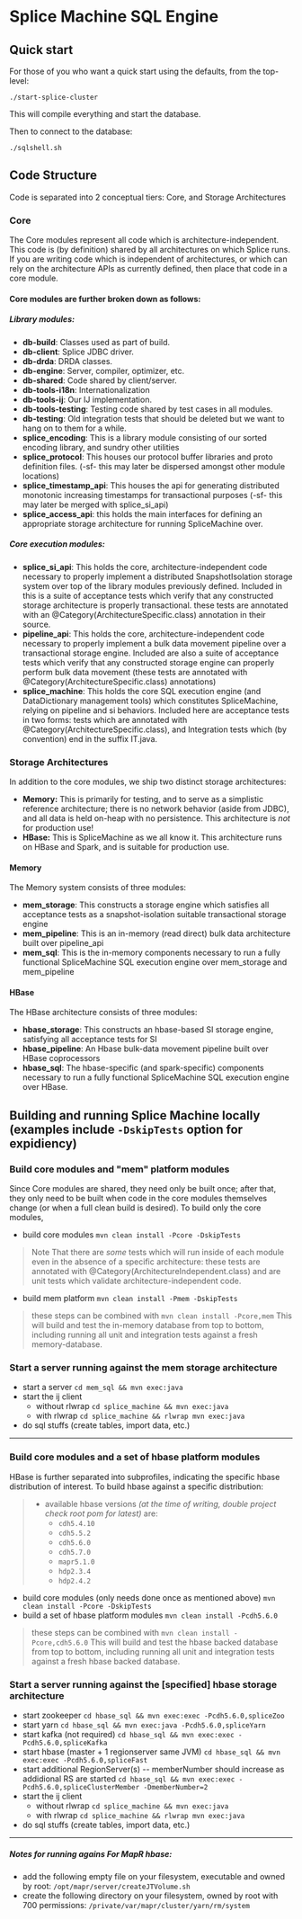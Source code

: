 # Splice Machine SQL Engine

## Quick start
For those of you who want a quick start using the defaults, from the top-level:

```./start-splice-cluster```

This will compile everything and start the database. 

Then to connect to the database:

```./sqlshell.sh```

## Code Structure
Code is separated into 2 conceptual tiers: Core, and Storage Architectures

### Core
The Core modules represent all code which is architecture-independent. This code is (by definition) shared by all architectures on which Splice runs. If you are writing code which is independent of architectures, or which can rely on the architecture APIs as currently defined, then place that code in a core module.

#### Core modules are further broken down as follows:

##### Library modules:
* **db-build**: Classes used as part of build.
* **db-client**: Splice JDBC driver.
* **db-drda**: DRDA classes.
* **db-engine**: Server, compiler, optimizer, etc.
* **db-shared**: Code shared by client/server.
* **db-tools-i18n**: Internationalization
* **db-tools-ij**: Our IJ implementation.
* **db-tools-testing**: Testing code shared by test cases in all modules.
* **db-testing**: Old integration tests that should be deleted but we want to hang on to them for a while.
* **splice_encoding**: This is a library module consisting of our sorted encoding library, and sundry other utilities
* **splice_protocol**: This houses our protocol buffer libraries and proto definition files. (-sf- this may later be dispersed amongst other module locations)
* **splice_timestamp_api**: This houses the api for generating distributed monotonic increasing timestamps for transactional purposes (-sf- this may later be merged with splice_si_api)
* **splice_access_api**: this holds the main interfaces for defining an appropriate storage architecture for running SpliceMachine over.

##### Core execution modules:
* **splice_si_api**: This holds the core, architecture-independent code necessary to properly implement a distributed SnapshotIsolation storage system over top of the library modules previously defined. Included in this is a suite of acceptance tests which verify that any constructed storage architecture is properly transactional.  these tests are annotated with an @Category(ArchitectureSpecific.class) annotation in their source.
* **pipeline_api**: This holds the core, architecture-independent code necessary to properly implement a bulk data movement pipeline over a transactional storage engine. Included are also a suite of acceptance tests which verify that any constructed storage engine can properly perform bulk data movement (these tests are annotated with @Category(ArchitectureSpecific.class) annotations)
* **splice_machine**: This holds the core SQL execution engine (and DataDictionary management tools) which constitutes SpliceMachine, relying on pipeline and si behaviors. Included here are acceptance tests in two forms: tests which are annotated with @Category(ArchitectureSpecific.class), and Integration tests which (by convention) end in the suffix IT.java.

### Storage Architectures
In addition to the core modules, we ship two distinct storage architectures:
* **Memory:** This is primarily for testing, and to serve as a simplistic reference architecture; there is no network behavior (aside from JDBC), and all data is held on-heap with no persistence. This architecture is _not_ for production use!
* **HBase:** This is SpliceMachine as we all know it. This architecture runs on HBase and Spark, and is suitable for production use.

#### Memory
The Memory system consists of three modules:
* **mem_storage**: This constructs a storage engine which satisfies all acceptance tests as a snapshot-isolation suitable transactional storage engine
* **mem_pipeline**: This is an in-memory (read direct) bulk data architecture built over pipeline_api
* **mem_sql**: This is the in-memory components necessary to run a fully functional SpliceMachine SQL execution engine over mem_storage and mem_pipeline

#### HBase
The HBase architecture consists of three modules:
* **hbase_storage**: This constructs an hbase-based SI storage engine, satisfying all acceptance tests for SI
* **hbase_pipeline**: An Hbase bulk-data movement pipeline built over HBase coprocessors
* **hbase_sql**: The hbase-specific (and spark-specific) components necessary to run a fully functional SpliceMachine SQL execution engine over HBase.

## Building and running Splice Machine locally (examples include `-DskipTests` option for expidiency)

### Build core modules and "mem" platform modules
Since Core modules are shared, they need only be built once; after that, they only need to be built when code in the core modules themselves change (or when a full clean build is desired). To build only the core modules,
* build core modules
```mvn clean install -Pcore -DskipTests```
> Note That there are *some* tests which will run inside of each module even in the absence of a specific architecture: these tests are annotated with @Category(ArchitectureIndependent.class) and are unit tests which validate architecture-independent code.

* build mem platform
```mvn clean install -Pmem -DskipTests```

> these steps can be combined with ```mvn clean install -Pcore,mem```
> This will build and test the in-memory database from top to bottom, including running all unit and integration tests against a fresh memory-database.

### Start a server running against the mem storage architecture
* start a server
```cd mem_sql && mvn exec:java```
* start the ij client
  * without rlwrap  ```cd splice_machine && mvn exec:java```
  * with rlwrap  ```cd splice_machine && rlwrap mvn exec:java```
* do sql stuffs (create tables, import data, etc.)

----

### Build core modules and a set of hbase platform modules
HBase is further separated into subprofiles, indicating the specific hbase distribution of interest. To build hbase against a specific distribution:
> * available hbase versions *(at the time of writing, double project check root pom for latest)* are:
>   *  `cdh5.4.10`
>   *  `cdh5.5.2`
>   *  `cdh5.6.0`
>   *  `cdh5.7.0`
>   *  `mapr5.1.0`
>   *  `hdp2.3.4`
>   *  `hdp2.4.2`

* build core modules (only needs done once as mentioned above)
```mvn clean install -Pcore -DskipTests```
* build a set of hbase platform modules
```mvn clean install -Pcdh5.6.0```

> these steps can be combined with ```mvn clean install -Pcore,cdh5.6.0```
> This will build and test the hbase backed database from top to bottom, including running all unit and integration tests against a fresh hbase backed database.

### Start a server running against the [specified] hbase storage architecture
* start zookeeper
```cd hbase_sql && mvn exec:exec -Pcdh5.6.0,spliceZoo```
* start yarn
```cd hbase_sql && mvn exec:java -Pcdh5.6.0,spliceYarn```
* start kafka (not required)
```cd hbase_sql && mvn exec:exec -Pcdh5.6.0,spliceKafka```
* start hbase (master + 1 regionserver same JVM)
```cd hbase_sql && mvn exec:exec -Pcdh5.6.0,spliceFast```
* start additional RegionServer(s) -- memberNumber should increase as addidional RS are started
```cd hbase_sql && mvn exec:exec -Pcdh5.6.0,spliceClusterMember -DmemberNumber=2```
* start the ij client
  * without rlwrap  ```cd splice_machine && mvn exec:java```
  * with rlwrap  ```cd splice_machine && rlwrap mvn exec:java```
* do sql stuffs (create tables, import data, etc.)

----

##### Notes for running agains For MapR hbase:
* add the following empty file on your filesystem, executable and owned by root:
```/opt/mapr/server/createJTVolume.sh```
* create the following directory on your filesystem, owned by root with 700 permissions:
```/private/var/mapr/cluster/yarn/rm/system```

